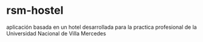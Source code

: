 # rsm-hostel
aplicación basada en un hotel desarrollada para la practica profesional de la Universidad Nacional de Villa Mercedes
